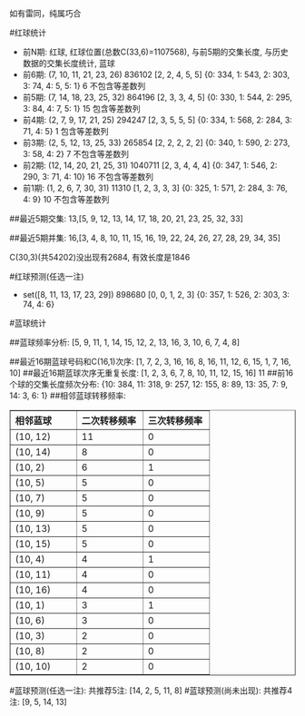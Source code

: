 <!-- 
.. title: 双色球2011134期(2011-11-15)数据分析报告
.. slug: slott-2011134-2011-11-15-report
.. date: 2011-11-16 08:00:00 UTC+08:00
.. tags: Lottery
.. link: 
.. description: 
.. type: text
-->

如有雷同，纯属巧合

<!-- TEASER_END-->

#红球统计

- 前N期: 红球, 红球位置(总数C(33,6)=1107568), 与前5期的交集长度, 与历史数据的交集长度统计, 蓝球
- 前6期: (7, 10, 11, 21, 23, 26) 836102 [2, 2, 4, 5, 5] {0: 334, 1: 543, 2: 303, 3: 74, 4: 5, 5: 1} 6 不包含等差数列
- 前5期: (7, 14, 18, 23, 25, 32) 864196 [2, 3, 3, 4, 5] {0: 330, 1: 544, 2: 295, 3: 84, 4: 7, 5: 1} 15 包含等差数列
- 前4期: (2, 7, 9, 17, 21, 25) 294247 [2, 3, 5, 5, 5] {0: 334, 1: 568, 2: 284, 3: 71, 4: 5} 1 包含等差数列
- 前3期: (2, 5, 12, 13, 25, 33) 265854 [2, 2, 2, 2, 2] {0: 340, 1: 590, 2: 273, 3: 58, 4: 2} 7 不包含等差数列
- 前2期: (12, 14, 20, 21, 25, 31) 1040711 [2, 3, 4, 4, 4] {0: 347, 1: 546, 2: 290, 3: 71, 4: 10} 16 不包含等差数列
- 前1期: (1, 2, 6, 7, 30, 31) 11310 [1, 2, 3, 3, 3] {0: 325, 1: 571, 2: 284, 3: 76, 4: 9} 10 不包含等差数列

##最近5期交集:
13,[5, 9, 12, 13, 14, 17, 18, 20, 21, 23, 25, 32, 33]

##最近5期并集:
16,[3, 4, 8, 10, 11, 15, 16, 19, 22, 24, 26, 27, 28, 29, 34, 35]

C(30,3)(共54202)没出现有2684, 
有效长度是1846

#红球预测(任选一注)

- set([8, 11, 13, 17, 23, 29]) 898680 [0, 0, 1, 2, 3] {0: 357, 1: 526, 2: 303, 3: 74, 4: 6}

#蓝球统计

##蓝球频率分析:
[5, 9, 11, 1, 14, 15, 12, 2, 13, 16, 3, 10, 6, 7, 4, 8]

##最近16期蓝球号码和C(16,1)次序:
[1, 7, 2, 3, 16, 16, 8, 16, 11, 12, 6, 15, 1, 7, 16, 10]
##最近16期蓝球次序无重复长度:
[1, 2, 3, 6, 7, 8, 10, 11, 12, 15, 16] 11
##前16个球的交集长度频次分布:
{10: 384, 11: 318, 9: 257, 12: 155, 8: 89, 13: 35, 7: 9, 14: 3, 6: 1}
##相邻蓝球转移频率:
<table border="1" class="table table-striped dataframe">
  <thead>
    <tr style="text-align: left;">
      <th style="min-width: 100px;">相邻蓝球</th>
      <th style="min-width: 100px;">二次转移频率</th>
      <th style="min-width: 100px;">三次转移频率</th>
    </tr>
  </thead>
  <tbody>
    <tr>
      <td> (10, 12)</td>
      <td> 11</td>
      <td> 0</td>
    </tr>
    <tr>
      <td> (10, 14)</td>
      <td>  8</td>
      <td> 0</td>
    </tr>
    <tr>
      <td>  (10, 2)</td>
      <td>  6</td>
      <td> 1</td>
    </tr>
    <tr>
      <td>  (10, 5)</td>
      <td>  5</td>
      <td> 0</td>
    </tr>
    <tr>
      <td>  (10, 7)</td>
      <td>  5</td>
      <td> 0</td>
    </tr>
    <tr>
      <td>  (10, 9)</td>
      <td>  5</td>
      <td> 0</td>
    </tr>
    <tr>
      <td> (10, 13)</td>
      <td>  5</td>
      <td> 0</td>
    </tr>
    <tr>
      <td> (10, 15)</td>
      <td>  5</td>
      <td> 0</td>
    </tr>
    <tr>
      <td>  (10, 4)</td>
      <td>  4</td>
      <td> 1</td>
    </tr>
    <tr>
      <td> (10, 11)</td>
      <td>  4</td>
      <td> 0</td>
    </tr>
    <tr>
      <td> (10, 16)</td>
      <td>  4</td>
      <td> 0</td>
    </tr>
    <tr>
      <td>  (10, 1)</td>
      <td>  3</td>
      <td> 1</td>
    </tr>
    <tr>
      <td>  (10, 6)</td>
      <td>  3</td>
      <td> 0</td>
    </tr>
    <tr>
      <td>  (10, 3)</td>
      <td>  2</td>
      <td> 0</td>
    </tr>
    <tr>
      <td>  (10, 8)</td>
      <td>  2</td>
      <td> 0</td>
    </tr>
    <tr>
      <td> (10, 10)</td>
      <td>  2</td>
      <td> 0</td>
    </tr>
  </tbody>
</table>
#蓝球预测(任选一注):
共推荐5注: [14, 2, 5, 11, 8]
#蓝球预测(尚未出现):
共推荐4注: [9, 5, 14, 13]

